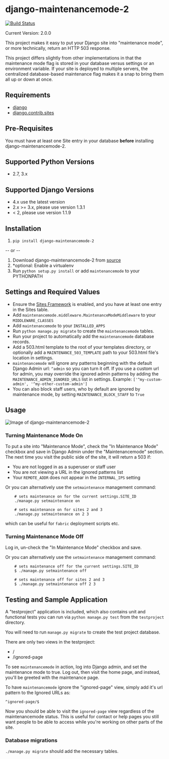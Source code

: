 # django-maintenancemode-2

[![Build Status](https://travis-ci.org/alsoicode/django-maintenancemode-2.svg)](https://travis-ci.org/alsoicode/django-maintenancemode-2)

Current Version: 2.0.0

This project makes it easy to put your Django site into "maintenance mode", or more technically, return an HTTP 503 response.

This project differs slightly from other implementations in that the maintenance mode flag is stored in your database versus settings or an environment variable. If your site is deployed to multiple servers, the centralized database-based maintenance flag makes it a snap to bring them all up or down at once.

## Requirements
- [django](https://www.djangoproject.com/download/)
- [django.contrib.sites](https://docs.djangoproject.com/en/1.11/ref/contrib/sites/)

## Pre-Requisites
You must have at least one Site entry in your database **before** installing django-maintenancemode-2.

## Supported Python Versions
- 2.7, 3.x

## Supported Django Versions
- 4.x use the latest version
- 2.x >= 3.x, please use version 1.3.1
- < 2, please use version 1.1.9

## Installation
1. `pip install django-maintenancemode-2`

-- or --

1. Download django-maintenancemode-2 from [source](https://github.com/alsoicode/django-maintenancemode-2/archive/master.zip)
2. *optional: Enable a virtualenv
3. Run `python setup.py install` or add `maintenancemode` to your PYTHONPATH

## Settings and Required Values
- Ensure the [Sites Framework](https://docs.djangoproject.com/en/1.11/ref/contrib/sites/) is enabled, and you have at least one entry in the Sites table.
- Add `maintenancemode.middleware.MaintenanceModeMiddleware` to your `MIDDLEWARE_CLASSES`
- Add `maintenancemode` to your `INSTALLED_APPS`
- Run `python manage.py migrate` to create the `maintenancemode` tables.
- Run your project to automatically add the `maintenancemode` database records.
- Add a 503.html template to the root of your templates directory, or optionally add a `MAINTENANCE_503_TEMPLATE` path to your 503.html file's location in settings.
- `maintenancemode` will ignore any patterns beginning with the default Django Admin url: `^admin` so you can turn it off. If you use a custom url for admin, you may override the ignored admin patterns by adding the `MAINTENANCE_ADMIN_IGNORED_URLS` list in settings. Example: `['^my-custom-admin', '^my-other-custom-admin']`
- You can also block staff users, who by default are ignored by maintenance mode, by setting `MAINTENANCE_BLOCK_STAFF` to `True`

## Usage

![Image of django-maintenancemode-2](http://res.cloudinary.com/alsoicode/image/upload/v1449537052/django-maintenancemode-2/maintenancemode.jpg)

### Turning Maintenance Mode **On**
To put a site into "Maintenance Mode", check the "In Maintenance Mode" checkbox and save in Django Admin under the "Maintenancemode" section. The next time you visit the public side of the site, it will return a 503 if:

- You are not logged in as a superuser or staff user
- You are not viewing a URL in the ignored patterns list
- Your `REMOTE_ADDR` does not appear in the `INTERNAL_IPS` setting


Or you can alternatively use the `setmaintenance` management command:

```
    # sets maintenance on for the current settings.SITE_ID
    ./manage.py setmaintenance on

    # sets maintenance on for sites 2 and 3
    ./manage.py setmaintenance on 2 3
```

which can be useful for `fabric` deployment scripts etc.

### Turning Maintenance Mode **Off**
Log in, un-check the "In Maintenance Mode" checkbox and save.

Or you can alternatively use the `setmaintenance` management command:

```
    # sets maintenance off for the current settings.SITE_ID
    $ ./manage.py setmaintenance off

    # sets maintenance off for sites 2 and 3
    $ ./manage.py setmaintenance off 2 3
```

## Testing and Sample Application
A "testproject" application is included, which also contains unit and functional tests you can run via `python manage.py test` from the `testproject` directory.

You will need to run `manage.py migrate` to create the test project database.

There are only two views in the testproject:
- /
- /ignored-page

To see `maintenancemode` in action, log into Django admin, and set the maintenance mode to true. Log out, then visit the home page, and instead, you'll be greeted with the maintenance page.

To have `maintenancemode` ignore the "ignored-page" view, simply add it's url pattern to the Ignored URLs as:

    ^ignored-page/$

Now you should be able to visit the `ignored-page` view regardless of the maintenancemode status. This is useful for contact or help pages you still want people to be able to access while you're working on other parts of the site.

### Database migrations
`./manage.py migrate` should add the necessary tables.
